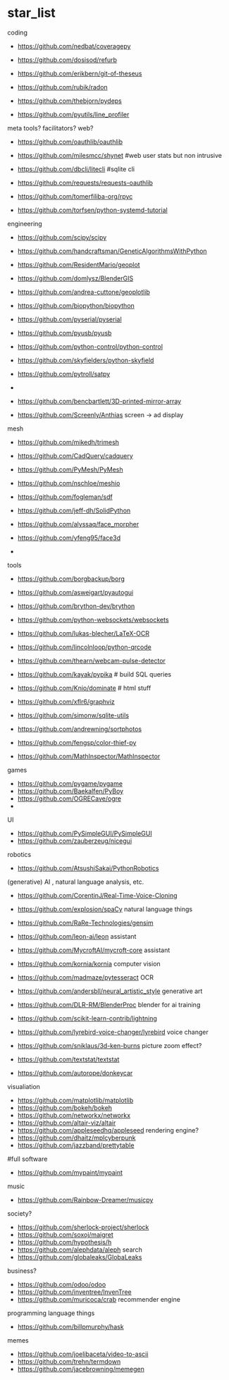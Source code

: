 # star_list

coding 
 * https://github.com/nedbat/coveragepy
 * https://github.com/dosisod/refurb
 * https://github.com/erikbern/git-of-theseus
 * https://github.com/rubik/radon
 * https://github.com/thebjorn/pydeps

 * https://github.com/pyutils/line_profiler


meta tools? facilitators? web?
 * https://github.com/oauthlib/oauthlib
 * https://github.com/milesmcc/shynet #web user stats but non intrusive
 * https://github.com/dbcli/litecli #sqlite cli
 * https://github.com/requests/requests-oauthlib
 * https://github.com/tomerfiliba-org/rpyc

 * https://github.com/torfsen/python-systemd-tutorial

engineering
 * https://github.com/scipy/scipy
 * https://github.com/handcraftsman/GeneticAlgorithmsWithPython
 * https://github.com/ResidentMario/geoplot
 * https://github.com/domlysz/BlenderGIS
 * https://github.com/andrea-cuttone/geoplotlib
 * https://github.com/biopython/biopython
 * https://github.com/pyserial/pyserial
 * https://github.com/pyusb/pyusb
 * https://github.com/python-control/python-control
 * https://github.com/skyfielders/python-skyfield
 * https://github.com/pytroll/satpy

 * 

 * https://github.com/bencbartlett/3D-printed-mirror-array
 * https://github.com/Screenly/Anthias screen -> ad display

mesh

 * https://github.com/mikedh/trimesh
 * https://github.com/CadQuery/cadquery
 * https://github.com/PyMesh/PyMesh
 * https://github.com/nschloe/meshio
 * https://github.com/fogleman/sdf
 * https://github.com/jeff-dh/SolidPython

 * https://github.com/alyssaq/face_morpher
 * https://github.com/yfeng95/face3d
 * 
tools
 * https://github.com/borgbackup/borg
 * https://github.com/asweigart/pyautogui
 * https://github.com/brython-dev/brython
 * https://github.com/python-websockets/websockets
 * https://github.com/lukas-blecher/LaTeX-OCR
 * https://github.com/lincolnloop/python-qrcode
 * https://github.com/thearn/webcam-pulse-detector
 * https://github.com/kayak/pypika # build SQL queries
 * https://github.com/Knio/dominate # html stuff
 * https://github.com/xflr6/graphviz
 * https://github.com/simonw/sqlite-utils
 * https://github.com/andrewning/sortphotos

 * https://github.com/fengsp/color-thief-py
 * https://github.com/MathInspector/MathInspector

games
 * https://github.com/pygame/pygame
 * https://github.com/Baekalfen/PyBoy
 * https://github.com/OGRECave/ogre
 * 


UI
 * https://github.com/PySimpleGUI/PySimpleGUI
 * https://github.com/zauberzeug/nicegui

robotics
 * https://github.com/AtsushiSakai/PythonRobotics

(generative) AI , natural language analysis, etc.

 * https://github.com/CorentinJ/Real-Time-Voice-Cloning
 * https://github.com/explosion/spaCy natural language things
 * https://github.com/RaRe-Technologies/gensim
 * https://github.com/leon-ai/leon assistant
 * https://github.com/MycroftAI/mycroft-core assistant
 * https://github.com/kornia/kornia computer vision
 * https://github.com/madmaze/pytesseract OCR
 * https://github.com/andersbll/neural_artistic_style generative art
 * https://github.com/DLR-RM/BlenderProc blender for ai training
 * https://github.com/scikit-learn-contrib/lightning
 * https://github.com/lyrebird-voice-changer/lyrebird voice changer
 * https://github.com/sniklaus/3d-ken-burns picture zoom effect?
 * https://github.com/textstat/textstat

 * https://github.com/autorope/donkeycar

visualiation
 * https://github.com/matplotlib/matplotlib
 * https://github.com/bokeh/bokeh
 * https://github.com/networkx/networkx
 * https://github.com/altair-viz/altair
 * https://github.com/appleseedhq/appleseed rendering engine?
 * https://github.com/dhaitz/mplcyberpunk
 * https://github.com/jazzband/prettytable

#full software
 
 * https://github.com/mypaint/mypaint

music
 * https://github.com/Rainbow-Dreamer/musicpy

society?
 * https://github.com/sherlock-project/sherlock
 * https://github.com/soxoj/maigret
 * https://github.com/hypothesis/h
 * https://github.com/alephdata/aleph search
 * https://github.com/globaleaks/GlobaLeaks

business?

 * https://github.com/odoo/odoo
 * https://github.com/inventree/InvenTree
 * https://github.com/muricoca/crab recommender engine

programming language things
 * https://github.com/billpmurphy/hask

memes
 *  https://github.com/joelibaceta/video-to-ascii
 *  https://github.com/trehn/termdown
 *  https://github.com/jacebrowning/memegen

